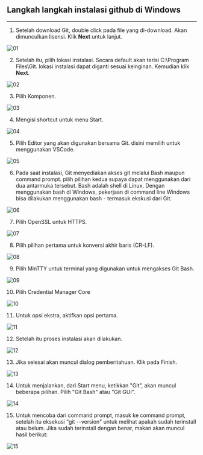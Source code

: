 ## **Langkah langkah instalasi github di Windows**
<hr>

1. Setelah download Git, double click pada file yang di-download. Akan dimunculkan lisensi. Klik **Next** untuk lanjut.

![01](image/1.png)

2. Setelah itu, pilih lokasi instalasi. Secara default akan terisi C:\Program Files\Git. lokasi instalasi dapat diganti sesuai keinginan. Kemudian klik **Next**.

![02](image/2.png)

3. Pilih Komponen. 

![03](image/3.png)

4. Mengisi shortcut untuk menu Start.

![04](image/4.png)

5.  Pilih Editor yang akan digunakan bersama Git. disini memilih untuk menggunakan VSCode. 

![05](image/5.png)

6. Pada saat instalasi, Git menyediakan akses git melalui Bash maupun command prompt. pilih pilihan kedua supaya dapat menggunakan dari dua antarmuka tersebut. Bash adalah shell di Linux. Dengan menggunakan bash di Windows, pekerjaan di command line Windows bisa dilakukan menggunakan bash - termasuk ekskusi dari Git.

![06](image/6.png)

7. Pilih OpenSSL untuk HTTPS.

![07](image/7.png)

8. Pilih pilihan pertama untuk konversi akhir baris (CR-LF).

![08](image/8.png)

9. Pilih MinTTY untuk terminal yang digunakan untuk mengakses Git Bash.

![09](image/9.png)

10. Pilih Credential Manager Core

![10](image/10.png)

11. Untuk opsi ekstra, aktifkan opsi pertama.

![11](image/11.png)

12. Setelah itu proses instalasi akan dilakukan.

![12](image/12.png)

13. Jika selesai akan muncul dialog pemberitahuan. Klik pada Finish.

![13](image/13.png)

14. Untuk menjalankan, dari Start menu, ketikkan "Git", akan muncul beberapa pilihan. Pilih "Git Bash" atau "Git GUI".

![14](image/14.png)

15. Untuk mencoba dari command prompt, masuk ke command prompt, setelah itu eksekusi "git --version" untuk melihat apakah sudah terinstall atau belum. Jika sudah terinstall dengan benar, makan akan muncul hasil berikut:

![15](image/15.png)